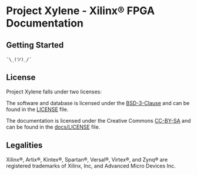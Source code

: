 # Project Xylene - Xilinx® FPGA Documentation

## Getting Started

`¯\_(ツ)_/¯`

## License

Project Xylene falls under two licenses:

The software and database is licensed under the [BSD-3-Clause](https://spdx.org/licenses/BSD-3-Clause.html) and can be found in the [LICENSE](LICENSE) file.

The documentation is licensed under the Creative Commons [CC-BY-SA](https://creativecommons.org/licenses/by-sa/2.0/) and can be found in the [docs/LICENSE](docs/LICENSE) file.

## Legalities

Xilinx®, Artix®, Kintex®, Spartan®, Versal®, Virtex®, and Zynq® are registered trademarks of Xilinx, Inc, and Advanced Micro Devices Inc.
